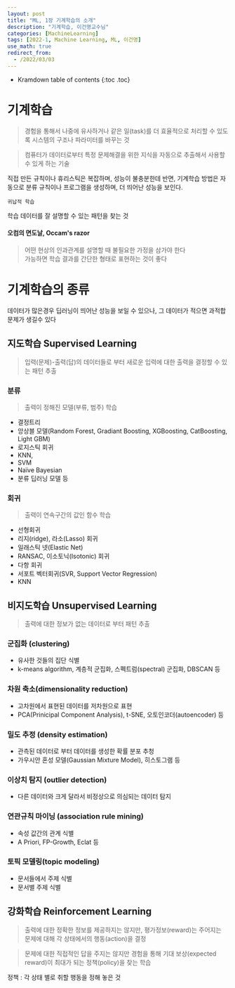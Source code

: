 ```yaml
---
layout: post
title: "ML, 1장 기계학습의 소개"
description: "기계학습, 이건명교수님"
categories: [MachineLearning]
tags: [2022-1, Machine Learning, ML, 이건명]
use_math: true
redirect_from:
  - /2022/03/03
---
```


* Kramdown table of contents
{:toc .toc} 


# 기계학습

> <blue>경험</blue>을 통해서 나중에 유사하거나 같은 <red>일(task)</red>를 더 효율적으로 처리할 수 있도록 시스템의 <red>구조나 파라미터를 바꾸는 것</red>


> 컴퓨터가 데이터로부터 특정 문제해결을 위한 지식을 자동으로 추출해서 사용할 수 있게 하는 기술

직접 만든 규칙이나 휴리스틱은 복잡하며, 성능이 불충분한데 반면, 기계학습 방법은 자동으로 분류 규칙이나 프로그램을 생성하며, 더 띄어난 성능을 보인다.

`귀납적 학습`

학습 데이터를 잘 설명할 수 있는 패턴을 찾는 것


#### 오컴의 면도날, Occam's razor

> 어떤 현상의 인과관계를 설명할 때 불필요한 가정을 삼가야 한다    
> 가능하면 학습 결과를 <red>간단한 형태</red>로 표현하는 것이 좋다


# 기계학습의 종류

데이터가 많은경우 딥러닝이 띄어난 성능을 보일 수 있으나, 그 데이터가 적으면 과적합 문제가 생길수 있다

## 지도학습 Supervised Learning

> 입력(문제)-출력(답)의 데이터들로 부터 새로운 입력에 대한 출력을 결정할 수 있는 패턴 추출

### 분류

> 출력이 정해진 모델(부류, 범주) 학습

- 결정트리
- 앙상블 모델(Random Forest, Gradiant Boosting, 
XGBoosting, CatBoosting, Light GBM)
- 로지스틱 회귀
- KNN, 
- SVM
- Naïve Bayesian
- 분류 딥러닝 모델 등

### 회귀

> 출력이 연속구간의 값인 함수 학습

- 선형회귀
- 리지(ridge), 라소(Lasso) 회귀
- 일래스틱 넷(Elastic Net) 
- RANSAC, 이소토닉(Isotonic) 회귀 
- 다항 회귀 
- 서포트 벡터회귀(SVR, Support Vector Regression) 
- KNN


## 비지도학습 Unsupervised Learning

> 출력에 대한 정보가 없는 데이터로 부터 패턴 추출

### 군집화 (clustering) 

- 유사한 것들의 집단 식별
- k-means algorithm, 계층적 군집화, 스펙트럼(spectral) 군집화, DBSCAN 등

### 차원 축소(dimensionality reduction) 

- 고차원에서 표현된 데이터를 저차원으로 표현
- PCA(Prinicipal Component Analysis), t-SNE, 오토인코더(autoencoder) 등

### 밀도 추정 (density estimation) 

- 관측된 데이터로 부터 데이터를 생성한 확률 분포 추청
- 가우시안 혼성 모델(Gaussian Mixture Model), 히스토그램 등

### 이상치 탐지 (outlier detection) 

- 다른 데이터와 크게 달라서 비정상으로 의심되는 데이터 탐지

### 연관규칙 마이닝 (association rule mining) 

- 속성 값간의 관계 식별
- A Priori, FP-Growth, Eclat 등

### 토픽 모델링(topic modeling)

- 문서들에서 주제 식별
- 문서별 주제 식별

## 강화학습 Reinforcement Learning


> 출력에 대한 정확한 정보를 제공하지는 않지만, 평가정보(reward)는 주어지는 문제에 대해 각 상태에서의 행동(action)을 결정


>  문제에 대한 직접적인 답을 주지는 않지만 경험을 통해 기대 보상(expected reward)이 최대가 되는 정책(policy)을 찾는 학습

정책 : 각 상태 별로 취할 행동을 정해 놓은 것


